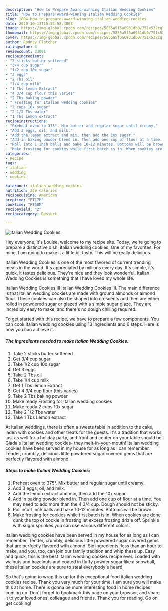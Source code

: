 ```yaml
---
description: "How to Prepare Award-winning Italian Wedding Cookies"
title: "How to Prepare Award-winning Italian Wedding Cookies"
slug: 1804-how-to-prepare-award-winning-italian-wedding-cookies
date: 2020-10-13T15:53:58.400Z
image: https://img-global.cpcdn.com/recipes/5855a5f5a6931db0/751x532cq70/italian-wedding-cookies-recipe-main-photo.jpg
thumbnail: https://img-global.cpcdn.com/recipes/5855a5f5a6931db0/751x532cq70/italian-wedding-cookies-recipe-main-photo.jpg
cover: https://img-global.cpcdn.com/recipes/5855a5f5a6931db0/751x532cq70/italian-wedding-cookies-recipe-main-photo.jpg
author: Rodney Fletcher
ratingvalue: 4
reviewcount: 33091
recipeingredient:
- "2 sticks butter softened"
- "3/4 cup sugar"
- "1/2 cup 10x sugar"
- "3 eggs"
- "2 Tbs oil"
- "1/4 cup milk"
- "1 Tbs lemon Extract"
- "4 3/4 cup flour this varies"
- "2 Tbs baking powder"
- " Frosting for Italian wedding cookies"
- "2 cups 10x sugar"
- "2 1/2 Tbs water"
- "1 Tbs Lemon extract"
recipeinstructions:
- "Preheat oven to 375°. Mix butter and regular sugar until creamy."
- "Add 3 eggs, oil, and milk."
- "Add the lemon extract and mix, then add the 10x sugar."
- "Add in baking powder blend in. Then add one cup of flour at a time. You may need to add more than the 4 3/4 cup. Dough should not be sticky."
- "Roll into 1 inch balls and bake 10-12 minutes. Bottoms will be brown."
- "Make frosting for cookies while first batch is in. When cookies are done dunk the top of cookie in frosting let excess frosting drizle off. Sprinkle with sugar sprinkes you can use various different colors."
categories:
- Recipe
tags:
- italian
- wedding
- cookies

katakunci: italian wedding cookies 
nutrition: 269 calories
recipecuisine: American
preptime: "PT17M"
cooktime: "PT60M"
recipeyield: "2"
recipecategory: Dessert

---
```



![Italian Wedding Cookies](https://img-global.cpcdn.com/recipes/5855a5f5a6931db0/751x532cq70/italian-wedding-cookies-recipe-main-photo.jpg)

Hey everyone, it's Louise, welcome to my recipe site. Today, we're going to prepare a distinctive dish, italian wedding cookies. One of my favorites. For mine, I am going to make it a little bit tasty. This will be really delicious.

Italian Wedding Cookies is one of the most favored of current trending meals in the world. It's appreciated by millions every day. It's simple, it's quick, it tastes delicious. They're nice and they look wonderful. Italian Wedding Cookies is something that I have loved my whole life.

Italian Wedding Cookies III Italian Wedding Cookies III. The main difference is that Italian wedding cookies are made with ground almonds or almond flour. These cookies can also be shaped into crescents and then are either rolled in powdered sugar or glazed with a simple sugar glaze. They are incredibly easy to make, and there&#39;s no dough chilling required.


To get started with this recipe, we have to prepare a few components. You can cook italian wedding cookies using 13 ingredients and 6 steps. Here is how you can achieve it.

<!--inarticleads1-->

##### The ingredients needed to make Italian Wedding Cookies:

1. Take 2 sticks butter softened
1. Get 3/4 cup sugar
1. Take 1/2 cup 10x sugar
1. Get 3 eggs
1. Take 2 Tbs oil
1. Take 1/4 cup milk
1. Get 1 Tbs lemon Extract
1. Get 4 3/4 cup flour (this varies)
1. Take 2 Tbs baking powder
1. Make ready  Frosting for Italian wedding cookies
1. Make ready 2 cups 10x sugar
1. Take 2 1/2 Tbs water
1. Take 1 Tbs Lemon extract


At Italian weddings, there is often a sweets table in addition to the cake, laden with cookies and other treats for the guests. It&#39;s a tradition that works just as well for a holiday party, and front and center on your table should be Giada&#39;s Italian wedding cookies- they melt-in-your-mouth! Italian wedding cookies have been served in my house for as long as I can remember. Tender, crumbly, delicious little powdered sugar covered gems that are perfectly flavored with almond. 

<!--inarticleads2-->

##### Steps to make Italian Wedding Cookies:

1. Preheat oven to 375°. Mix butter and regular sugar until creamy.
1. Add 3 eggs, oil, and milk.
1. Add the lemon extract and mix, then add the 10x sugar.
1. Add in baking powder blend in. Then add one cup of flour at a time. You may need to add more than the 4 3/4 cup. Dough should not be sticky.
1. Roll into 1 inch balls and bake 10-12 minutes. Bottoms will be brown.
1. Make frosting for cookies while first batch is in. When cookies are done dunk the top of cookie in frosting let excess frosting drizle off. Sprinkle with sugar sprinkes you can use various different colors.


Italian wedding cookies have been served in my house for as long as I can remember. Tender, crumbly, delicious little powdered sugar covered gems that are perfectly flavored with almond. Six ingredients, less than an hour to make, and you, too, can join our family tradition and whip these up. Easy and quick, this is the best Italian wedding cookies recipe ever. Loaded with walnuts and hazelnuts and coated in fluffy powder sugar like a snowball, these Italian cookies are sure to steal everybody&#39;s heart! 

So that's going to wrap this up for this exceptional food italian wedding cookies recipe. Thank you very much for your time. I am sure you will make this at home. There is gonna be more interesting food in home recipes coming up. Don't forget to bookmark this page on your browser, and share it to your loved ones, colleague and friends. Thank you for reading. Go on get cooking!
